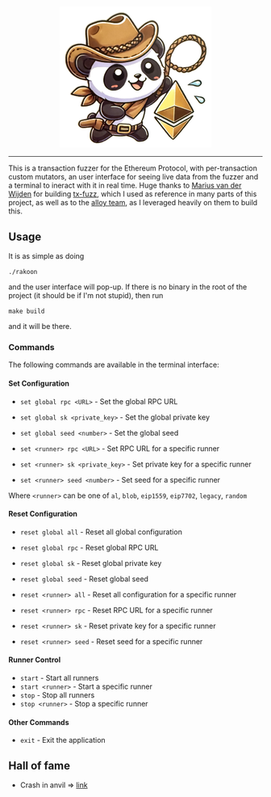<div align="center">
  <img src="./imgs/image.png" alt="rakoon" width="300">
</div>

- - - 

This is a transaction fuzzer for the Ethereum Protocol, with per-transaction custom mutators, an user interface for seeing live data from the fuzzer and a terminal to ineract with it in real time. Huge thanks to [Marius van der Wijden](https://github.com/MariusVanDerWijden) for building [tx-fuzz](https://github.com/MariusVanDerWijden/tx-fuzz), which I used as reference in many parts of this project, as well as to the [alloy team](https://github.com/alloy-rs), as I leveraged heavily on them to build this.

## Usage

It is as simple as doing

```shell
./rakoon
```

and the user interface will pop-up. If there is no binary in the root of the project (it should be if I'm not stupid), then run

```shell
make build
```

and it will be there.

### Commands

The following commands are available in the terminal interface:

#### Set Configuration
- `set global rpc <URL>` - Set the global RPC URL
- `set global sk <private_key>` - Set the global private key
- `set global seed <number>` - Set the global seed

- `set <runner> rpc <URL>` - Set RPC URL for a specific runner
- `set <runner> sk <private_key>` - Set private key for a specific runner
- `set <runner> seed <number>` - Set seed for a specific runner

Where `<runner>` can be one of `al`, `blob`, `eip1559`, `eip7702`, `legacy`, `random`

#### Reset Configuration
- `reset global all` - Reset all global configuration
- `reset global rpc` - Reset global RPC URL
- `reset global sk` - Reset global private key
- `reset global seed` - Reset global seed

- `reset <runner> all` - Reset all configuration for a specific runner
- `reset <runner> rpc` - Reset RPC URL for a specific runner
- `reset <runner> sk` - Reset private key for a specific runner
- `reset <runner> seed` - Reset seed for a specific runner

#### Runner Control
- `start` - Start all runners
- `start <runner>` - Start a specific runner
- `stop` - Stop all runners
- `stop <runner>` - Stop a specific runner

#### Other Commands
- `exit` - Exit the application

## Hall of fame

- Crash in anvil $\Rightarrow$ [link](https://github.com/foundry-rs/foundry/issues/10444)